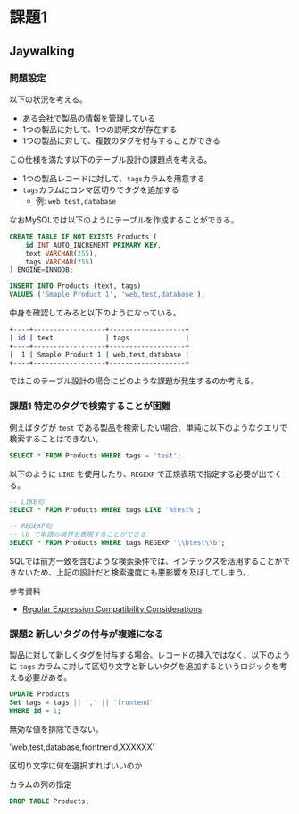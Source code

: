 # 課題1

<!-- START doctoc -->
<!-- END doctoc -->

## Jaywalking

### 問題設定

以下の状況を考える。

- ある会社で製品の情報を管理している
- 1つの製品に対して、1つの説明文が存在する
- 1つの製品に対して、複数のタグを付与することができる

この仕様を満たす以下のテーブル設計の課題点を考える。

- 1つの製品レコードに対して、`tags`カラムを用意する
- `tags`カラムにコンマ区切りでタグを追加する
  - 例: `web,test,database`

なおMySQLでは以下のようにテーブルを作成することができる。

```sql
CREATE TABLE IF NOT EXISTS Products (
    id INT AUTO_INCREMENT PRIMARY KEY,
    text VARCHAR(255),
    tags VARCHAR(255)
) ENGINE=INNODB;

INSERT INTO Products (text, tags)
VALUES ('Smaple Product 1', 'web,test,database');
```

中身を確認してみると以下のようになっている。

```bash
+----+------------------+-------------------+
| id | text             | tags              |
+----+------------------+-------------------+
|  1 | Smaple Product 1 | web,test,database |
+----+------------------+-------------------+
```

ではこのテーブル設計の場合にどのような課題が発生するのか考える。

### 課題1 特定のタグで検索することが困難

例えばタグが `test` である製品を検索したい場合、単純に以下のようなクエリで検索することはできない。

```sql
SELECT * FROM Products WHERE tags = 'test';
```

以下のように `LIKE` を使用したり、`REGEXP` で正規表現で指定する必要が出てくる。

```sql
-- LIKE句
SELECT * FROM Products WHERE tags LIKE '%test%';

-- REGEXP句
-- \b で単語の境界を表現することができる
SELECT * FROM Products WHERE tags REGEXP '\\btest\\b';
```

SQLでは前方一致を含むような検索条件では、インデックスを活用することができないため、上記の設計だと検索速度にも悪影響を及ぼしてしまう。

参考資料

- [Regular Expression Compatibility Considerations](https://dev.mysql.com/doc/refman/8.0/en/regexp.html#regexp-compatibility)

### 課題2 新しいタグの付与が複雑になる

製品に対して新しくタグを付与する場合、レコードの挿入ではなく、以下のように `tags` カラムに対して区切り文字と新しいタグを追加するというロジックを考える必要がある。

```sql
UPDATE Products
Set tags = tags || ',' || 'frontend'
WHERE id = 1;
```


無効な値を排除できない。

'web,test,database,frontnend,XXXXXX'

区切り文字に何を選択すればいいのか

カラムの列の指定

```sql
DROP TABLE Products;
```